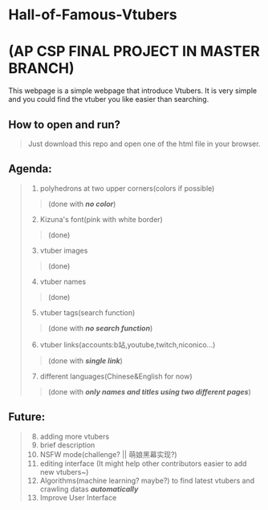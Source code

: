 # Hall-of-Famous-Vtubers
# (AP CSP FINAL PROJECT IN MASTER BRANCH)
This webpage is a simple webpage that introduce Vtubers. It is very simple and you could find the vtuber you like easier than searching.

## How to open and run?
> Just download this repo and open one of the html file in your browser.

## Agenda:
> 1. polyhedrons at two upper corners(colors if possible)
> > (done with ___no color___)
> 2. Kizuna's font(pink with white border)
> > (done)
> 3. vtuber images
> > (done)
> 4. vtuber names
> > (done)
> 5. vtuber tags(search function)
> > (done with ___no search function___)
> 6. vtuber links(accounts:b站,youtube,twitch,niconico...)
> > (done with ___single link___)
> 7. different languages(Chinese&English for now)
> > (done with ___only names and titles using two different pages___)

## Future:
> 8. adding more vtubers
> 9. brief description
> 10. NSFW mode(challenge? || 萌娘黑幕实现?)
> 11. editing interface (It might help other contributors easier to add new vtubers~)
> 12. Algorithms(machine learning? maybe?) to find latest vtubers and crawling datas ___automatically___
> 13. Improve User Interface
